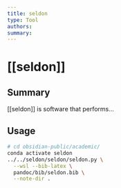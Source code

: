 ```yaml
---
title: seldon
type: Tool 
authors:
summary:
---
```


# [[seldon]]

## Summary

[[seldon]] is software that performs...

## Usage

```bash
# cd obsidian-public/academic/
conda activate seldon
../../seldon/seldon/seldon.py \
  --wsl --bib-latex \
  pandoc/bib/seldon.bib \
  --note-dir .
```
